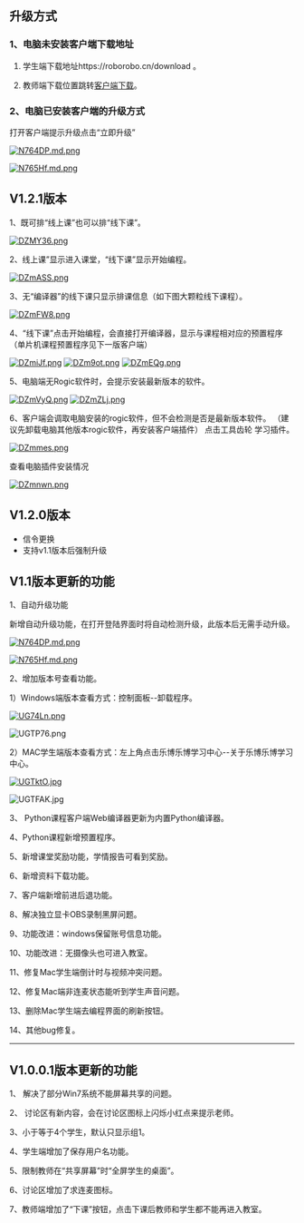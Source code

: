 ## 升级方式

### 1、电脑未安装客户端下载地址

1)	学生端下载地址https://roborobo.cn/download 。

2)	教师端下载位置跳转[客户端下载](客户端下载.md)。

### 2、电脑已安装客户端的升级方式

打开客户端提示升级点击“立即升级”

[![N764DP.md.png](https://s1.ax1x.com/2020/07/01/N764DP.md.png)](https://imgchr.com/i/N764DP)

[![N765Hf.md.png](https://s1.ax1x.com/2020/07/01/N765Hf.md.png)](https://imgchr.com/i/N765Hf)

## V1.2.1版本

1、既可排“线上课”也可以排“线下课”。

[![DZMY36.png](https://s3.ax1x.com/2020/11/17/DZMY36.png)](https://imgchr.com/i/DZMY36)

2、线上课”显示进入课堂，“线下课”显示开始编程。

[![DZmASS.png](https://s3.ax1x.com/2020/11/17/DZmASS.png)](https://imgchr.com/i/DZmASS)

3、无“编译器”的线下课只显示排课信息（如下图大颗粒线下课程）。

[![DZmFW8.png](https://s3.ax1x.com/2020/11/17/DZmFW8.png)](https://imgchr.com/i/DZmFW8)

4、“线下课”点击开始编程，会直接打开编译器，显示与课程相对应的预置程序（单片机课程预置程序见下一版客户端）

[![DZmiJf.png](https://s3.ax1x.com/2020/11/17/DZmiJf.png)](https://imgchr.com/i/DZmiJf)
[![DZm9ot.png](https://s3.ax1x.com/2020/11/17/DZm9ot.png)](https://imgchr.com/i/DZm9ot)
[![DZmEQg.png](https://s3.ax1x.com/2020/11/17/DZmEQg.png)](https://imgchr.com/i/DZmEQg)

5、电脑端无Rogic软件时，会提示安装最新版本的软件。

[![DZmVyQ.png](https://s3.ax1x.com/2020/11/17/DZmVyQ.png)](https://imgchr.com/i/DZmVyQ)
[![DZmZLj.png](https://s3.ax1x.com/2020/11/17/DZmZLj.png)](https://imgchr.com/i/DZmZLj)


6、客户端会调取电脑安装的rogic软件，但不会检测是否是最新版本软件。
（建议先卸载电脑其他版本rogic软件，再安装客户端插件）
点击工具齿轮 学习插件。

[![DZmmes.png](https://s3.ax1x.com/2020/11/17/DZmmes.png)](https://imgchr.com/i/DZmmes)

查看电脑插件安装情况

[![DZmnwn.png](https://s3.ax1x.com/2020/11/17/DZmnwn.png)](https://imgchr.com/i/DZmnwn)




## V1.2.0版本

* 信令更换
* 支持v1.1版本后强制升级

## V1.1版本更新的功能
1、自动升级功能  

新增自动升级功能，在打开登陆界面时将自动检测升级，此版本后无需手动升级。

[![N764DP.md.png](https://s1.ax1x.com/2020/07/01/N764DP.md.png)](https://imgchr.com/i/N764DP)

[![N765Hf.md.png](https://s1.ax1x.com/2020/07/01/N765Hf.md.png)](https://imgchr.com/i/N765Hf)

2、增加版本号查看功能。

1）Windows端版本查看方式：控制面板--卸载程序。

[![UG74Ln.png](https://s1.ax1x.com/2020/07/13/UG74Ln.png)](https://imgchr.com/i/UG74Ln)

![UGTP76.png](https://s1.ax1x.com/2020/07/13/UGTP76.png)

2）MAC学生端版本查看方式：左上角点击乐博乐博学习中心--关于乐博乐博学习中心。

[![UGTktO.jpg](https://s1.ax1x.com/2020/07/13/UGTktO.jpg)](https://imgchr.com/i/UGTktO)

![UGTFAK.jpg](https://s1.ax1x.com/2020/07/13/UGTFAK.jpg)

3、 Python课程客户端Web编译器更新为内置Python编译器。
    
4、Python课程新增预置程序。

5、新增课堂奖励功能，学情报告可看到奖励。

6、新增资料下载功能。

7、客户端新增前进后退功能。

8、解决独立显卡OBS录制黑屏问题。

9、功能改进：windows保留账号信息功能。

10、功能改进：无摄像头也可进入教室。

11、修复Mac学生端倒计时与视频冲突问题。

12、修复Mac端非连麦状态能听到学生声音问题。

13、删除Mac学生端去编程界面的刷新按钮。

14、其他bug修复。

---

## V1.0.0.1版本更新的功能
1、 解决了部分Win7系统不能屏幕共享的问题。

2、 讨论区有新内容，会在讨论区图标上闪烁小红点来提示老师。

3、小于等于4个学生，默认只显示组1。

4、学生端增加了保存用户名功能。

5、限制教师在“共享屏幕”时“全屏学生的桌面”。

6、讨论区增加了求连麦图标。

7、教师端增加了“下课”按钮，点击下课后教师和学生都不能再进入教室。